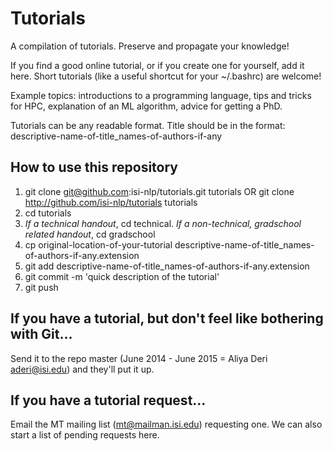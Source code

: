 Tutorials
========

A compilation of tutorials. Preserve and propagate your knowledge!

If you find a good online tutorial, or if you create one for yourself, add it here.
Short tutorials (like a useful shortcut for your ~/.bashrc) are welcome!

Example topics: introductions to a programming language, tips and tricks for HPC, explanation of an ML algorithm, advice for getting a PhD.

Tutorials can be any readable format. Title should be in the format: descriptive-name-of-title_names-of-authors-if-any


How to use this repository
--------------------------

1. git clone git@github.com:isi-nlp/tutorials.git tutorials   OR   git clone http://github.com/isi-nlp/tutorials tutorials
2. cd tutorials
3. *If a technical handout*, cd technical. *If a non-technical, gradschool related handout*, cd gradschool
4. cp original-location-of-your-tutorial descriptive-name-of-title_names-of-authors-if-any.extension
5. git add  descriptive-name-of-title_names-of-authors-if-any.extension
6. git commit -m 'quick description of the tutorial'
7. git push

If you have a tutorial, but don't feel like bothering with Git...
---------------------

Send it to the repo master (June 2014 - June 2015 = Aliya Deri aderi@isi.edu) and they'll put it up.

If you have a tutorial request...
---------------------

Email the MT mailing list (mt@mailman.isi.edu) requesting one.
We can also start a list of pending requests here.
